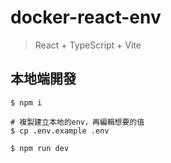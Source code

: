 # docker-react-env

> React + TypeScript + Vite

## 本地端開發

```
$ npm i

# 複製建立本地的env，再編輯想要的值
$ cp .env.example .env
 
$ npm run dev
```

